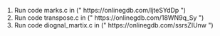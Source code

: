 <ol>
<li>Run code marks.c in (" https://onlinegdb.com/ljteSYdDp ")</li>
<li>Run code transpose.c in (" https://onlinegdb.com/18WN9q_Sy ")</li>
<li>Run code diognal_martix.c in (" https://onlinegdb.com/ssrsZIUnw ")</li>
</ol>
